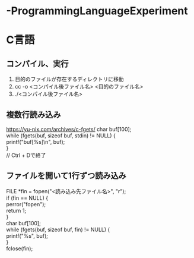# -ProgrammingLanguageExperiment
# C言語
## コンパイル、実行
1. 目的のファイルが存在するディレクトリに移動
2. cc -o <コンパイル後ファイル名> <目的のファイル名>
3. ./<コンパイル後ファイル名>

## 複数行読み込み
https://yu-nix.com/archives/c-fgets/
char buf[100];  
while (fgets(buf, sizeof buf, stdin) != NULL) {  
    printf("buf[%s]\n", buf);  
}  
// Ctrl + Dで終了

## ファイルを開いて1行ずつ読み込み
FILE *fin = fopen("<読み込み先ファイル名>", "r");  
if (fin == NULL) {  
    perror("fopen");  
    return 1;  
}  
char buf[100];  
while (fgets(buf, sizeof buf, fin) != NULL) {  
    printf("%s", buf);  
}  
fclose(fin);  
